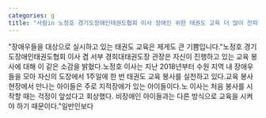 ```yaml
---
categories: g
title: "사람in 노정호 경기도장애인태권도협회 이사 장애인 위한 태권도 교육 더 많이 전파해야죠"
---
```

"장애우들을 대상으로 실시하고 있는 태권도 교육은 제게도 큰 기쁨입니다."노정호 경기도장애인태권도협회 이사 겸 서부 경희대태권도장 관장은 자신이 진행하고 있는 교육 봉사에 대해 이 같은 소감을 밝혔다.노정호 이사는 지난 2018년부터 수원 지역 내 장애우들을 모아 자신의 도장에서 1주일에 한 번 태권도 교육 봉사를 실천하고 있다.교육 봉사 현장에서 만나는 아이들은 주로 지적장애가 있는 아이들이다.노 이사는 처음 봉사를 시작할 때는 걱정이 앞섰다고 회상했다. 비장애인 아이들과는 다른 방식으로 교육을 시켜야 하기 때문이다."일반인보다